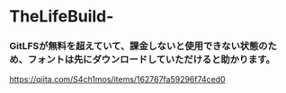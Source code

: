 # TheLifeBuild-
### GitLFSが無料を超えていて、課金しないと使用できない状態のため、フォントは先にダウンロードしていただけると助かります。
https://qiita.com/S4ch1mos/items/162767fa59296f74ced0